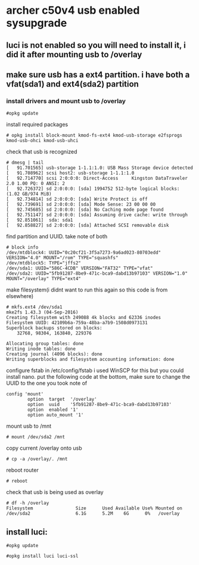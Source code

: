 # archer c50v4 usb enabled sysupgrade


## **luci is not enabled so you will need to install it, i did it after mounting usb to /overlay**


## **make sure usb has a ext4 partition. i have both a vfat(sda1) and ext4(sda2) partition**

### **install drivers and mount usb to /overlay**

```
#opkg update
```

install required packages
```
# opkg install block-mount kmod-fs-ext4 kmod-usb-storage e2fsprogs kmod-usb-ohci kmod-usb-uhci
```

check that usb is recognized
```
# dmesg | tail
[   91.701565] usb-storage 1-1.1:1.0: USB Mass Storage device detected
[   91.708962] scsi host2: usb-storage 1-1.1:1.0
[   92.714770] scsi 2:0:0:0: Direct-Access     Kingston DataTraveler 2.0 1.00 PQ: 0 ANSI: 2
[   92.726372] sd 2:0:0:0: [sda] 1994752 512-byte logical blocks: (1.02 GB/974 MiB)
[   92.734814] sd 2:0:0:0: [sda] Write Protect is off
[   92.739691] sd 2:0:0:0: [sda] Mode Sense: 23 00 00 00
[   92.745685] sd 2:0:0:0: [sda] No Caching mode page found
[   92.751147] sd 2:0:0:0: [sda] Assuming drive cache: write through
[   92.851061]  sda: sda1
[   92.858827] sd 2:0:0:0: [sda] Attached SCSI removable disk
```

find partition and UUID. take note of both
```
# block info
/dev/mtdblock4: UUID="0c20cf21-3f5a7273-9a6ad023-80703edd" VERSION="4.0" MOUNT="/rom" TYPE="squashfs"
/dev/mtdblock5: TYPE="jffs2"
/dev/sda1: UUID="586C-4CDB" VERSION="FAT32" TYPE="vfat"
/dev/sda2: UUID="5fb91287-8be9-471c-bca9-dabd13b97103" VERSION="1.0" MOUNT="/overlay" TYPE="ext4"

```

make filesystem(i didnt want to run this again so this code is from elsewhere)
```
# mkfs.ext4 /dev/sda1
mke2fs 1.43.3 (04-Sep-2016)
Creating filesystem with 249088 4k blocks and 62336 inodes
Filesystem UUID: 42109b6a-759a-48ba-a7b9-1508d0973131
Superblock backups stored on blocks:
    32768, 98304, 163840, 229376

Allocating group tables: done
Writing inode tables: done
Creating journal (4096 blocks): done
Writing superblocks and filesystem accounting information: done
```

configure fstab in /etc/config/fstab i used WinSCP for this but you could install nano. put the following code at the bottom, make sure to change the UUID to the one you took note of
```
config 'mount'
        option  target  '/overlay'
        option  uuid    '5fb91287-8be9-471c-bca9-dabd13b97103'
        option  enabled '1'
        option auto_mount '1'
```

mount usb to /mnt
```
# mount /dev/sda2 /mnt
```

copy current /overlay onto usb
```
# cp -a /overlay/. /mnt
```

reboot router
```
# reboot
```

check that usb is being used as overlay
```
# df -h /overlay
Filesystem                Size      Used Available Use% Mounted on
/dev/sda2                 6.1G      5.2M    6G      0%   /overlay
```

## **install luci:**

```
#opkg update
```

```
#opkg install luci luci-ssl
```

